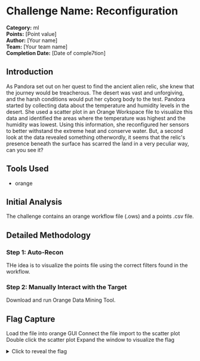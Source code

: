 # Challenge Name: Reconfiguration

**Category:** ml  
**Points:** [Point value]  
**Author:** [Your name]  
**Team:** [Your team name]  
**Completion Date:** [Date of comple7tion]

## Introduction

As Pandora set out on her quest to find the ancient alien relic, she knew that the journey would be treacherous. The desert was vast and unforgiving, and the harsh conditions would put her cyborg body to the test. Pandora started by collecting data about the temperature and humidity levels in the desert. She used a scatter plot in an Orange Workspace file to visualize this data and identified the areas where the temperature was highest and the humidity was lowest. Using this information, she reconfigured her sensors to better withstand the extreme heat and conserve water. But, a second look at the data revealed something otherwordly, it seems that the relic's presence beneath the surface has scarred the land in a very peculiar way, can you see it?


## Tools Used

- orange

## Initial Analysis

The challenge contains an orange workflow file (.ows) and a points .csv file. 

## Detailed Methodology

### Step 1: Auto-Recon

THe idea is to visualize the points file using the correct filters found in the workflow.

### Step 2: Manually Interact with the Target

Download and run Orange Data Mining Tool.


## Flag Capture

Load the file into orange GUI
Connect the file import to the scatter plot
Double click the scatter plot
Expand the window to visualize the flag

<details>
<summary>Click to reveal the flag</summary>

